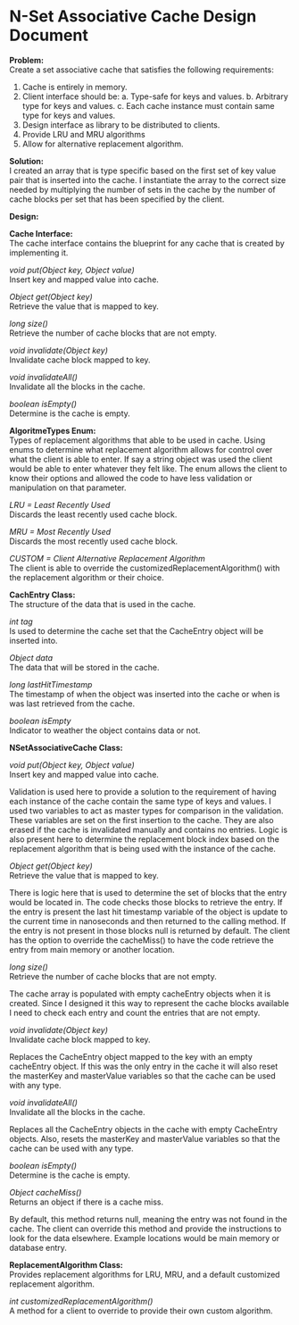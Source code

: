 # N-Set Associative Cache Design Document

**Problem:**  
Create a set associative cache that satisfies the following requirements:
1) Cache is entirely in memory.
2) Client interface should be:
a. Type-safe for keys and values.
b. Arbitrary type for keys and values.
c. Each cache instance must contain same type for keys and values.
3) Design interface as library to be distributed to clients.
4) Provide LRU and MRU algorithms
5) Allow for alternative replacement algorithm.

**Solution:**  
I created an array that is type specific based on the first set of key value pair that is inserted into
the cache. I instantiate the array to the correct size needed by multiplying the number of sets in the
cache by the number of cache blocks per set that has been specified by the client.

**Design:**

**Cache Interface:**  
The cache interface contains the blueprint for any cache that is created by implementing it.

_void put(Object key, Object value)_  
Insert key and mapped value into cache.

_Object get(Object key)_  
Retrieve the value that is mapped to key.

_long size()_  
Retrieve the number of cache blocks that are not empty.

_void invalidate(Object key)_  
Invalidate cache block mapped to key.

_void invalidateAll()_  
Invalidate all the blocks in the cache.

_boolean isEmpty()_  
Determine is the cache is empty.


**AlgoritmeTypes Enum:**  
Types of replacement algorithms that able to be used in cache.
Using enums to determine what replacement algorithm allows for control over what the client is
able to enter. If say a string object was used the client would be able to enter whatever they felt like.
The enum allows the client to know their options and allowed the code to have less validation or
manipulation on that parameter.

_LRU = Least Recently Used_  
Discards the least recently used cache block.

_MRU = Most Recently Used_  
Discards the most recently used cache block.

_CUSTOM = Client Alternative Replacement Algorithm_  
The client is able to override the customizedReplacementAlgorithm() with the replacement algorithm or
their choice.

**CachEntry Class:**  
The structure of the data that is used in the cache.

_int tag_  
Is used to determine the cache set that the CacheEntry object will be inserted into.

_Object data_  
The data that will be stored in the cache.

_long lastHitTimestamp_  
The timestamp of when the object was inserted into the cache or when is was last retrieved from the
cache.

_boolean isEmpty_  
Indicator to weather the object contains data or not.

**NSetAssociativeCache Class:**

_void put(Object key, Object value)_  
Insert key and mapped value into cache.

Validation is used here to provide a solution to the requirement of having each instance of the
cache contain the same type of keys and values. I used two variables to act as master types for
comparison in the validation. These variables are set on the first insertion to the cache. They are also
erased if the cache is invalidated manually and contains no entries.
Logic is also present here to determine the replacement block index based on the
replacement algorithm that is being used with the instance of the cache.


_Object get(Object key)_  
Retrieve the value that is mapped to key.

There is logic here that is used to determine the set of blocks that the entry would be located in.
The code checks those blocks to retrieve the entry. If the entry is present the last hit timestamp variable
of the object is update to the current time in nanoseconds and then returned to the calling method. If the
entry is not present in those blocks null is returned by default. The client has the option to override the
cacheMiss() to have the code retrieve the entry from main memory or another location.

_long size()_  
Retrieve the number of cache blocks that are not empty.

The cache array is populated with empty cacheEntry objects when it is created. Since I designed it this
way to represent the cache blocks available I need to check each entry and count the entries that are not
empty. 

_void invalidate(Object key)_  
Invalidate cache block mapped to key.

Replaces the CacheEntry object mapped to the key with an empty cacheEntry object. If this was
the only entry in the cache it will also reset the masterKey and masterValue variables so that the cache
can be used with any type.

_void invalidateAll()_  
Invalidate all the blocks in the cache.

Replaces all the CacheEntry objects in the cache with empty CacheEntry objects. Also, resets the
masterKey and masterValue variables so that the cache can be used with any type.

_boolean isEmpty()_  
Determine is the cache is empty.

_Object cacheMiss()_  
Returns an object if there is a cache miss.

By default, this method returns null, meaning the entry was not found in the cache. The client
can override this method and provide the instructions to look for the data elsewhere. Example locations
would be main memory or database entry.


**ReplacementAlgorithm Class:**  
Provides replacement algorithms for LRU, MRU, and a default customized replacement
algorithm.


_int customizedReplacementAlgorithm()_  
A method for a client to override to provide their own custom algorithm.


